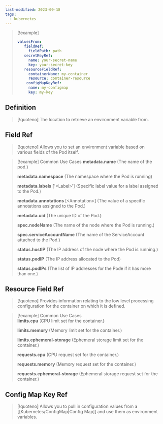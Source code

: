 ```yaml
---
last-modified: 2023-09-18
tags:
  - kubernetes
---
```


>[!example]
>``` yaml
> valuesFrom:
>    fieldRef:
> 	   fieldPath: path
>    secretKeyRef:
> 	   name: your-secret-name 
> 	   key: your-secret-key
>    resourceFieldRef:
> 	   containerName: my-container
> 	   resource: container-resource
>     configMapKeyRef:
> 	   name: my-configmap
> 	   key: my-key
>  ```

## Definition

>[!quoteno]
>The location to retrieve an environment variable from.

## Field Ref

>[!quoteno]
>Allows you to set an environment variable based on various fields of the Pod itself.

>[!example] Common Use Cases
>__metadata.name__ (The name of the pod.)
>
>__metadata.namespace__ (The namespace where the Pod is running)
>
>__metadata.labels__ \['\<Label\>'\] (Specific label value for a label assigned to the Pod.)
>
>__metadata.annotations__ \[\<Annotation\>\] (The value of a specific annotations assigned to the Pod.)
>
>__metadata.uid__ (The unique ID of the Pod.)
>
>__spec.nodeName__ (The name of the node where the Pod is running.)
>
>__spec.serviceAccountName__ (The name of the ServiceAccount attached to the Pod.)
>
>__status.hostIP__ (The IP address of the node where the Pod is running.)
>
>__status.podIP__ (The IP address allocated to the Pod)
>
>__status.podIPs__ (The list of IP addresses for the Pode if it has more than one.)

## Resource Field Ref

> [!quoteno]
> Provides information relating to the low level processing configuration for the container on which it is defined.

>[!example] Common Use Cases  
>**limits.cpu** (CPU limit set for the container.)
>
>__limits.memory__ (Memory limit set for the container.)
>
>__limits.ephemeral-storage__ (Ephemeral storage limit set for the container.)
>
>**requests.cpu** (CPU request set for the container.)
>
>__requests.memory__ (Memory request set for the container.)
>
>__requests.ephemeral-storage__ (Ephemeral storage request set for the container.)

## Config Map Key Ref

>[!quoteno]
>Allows you to pull in configuration values from a [[Kubernetes/ConfigMap|Config Map]] and use them as environment variables.
